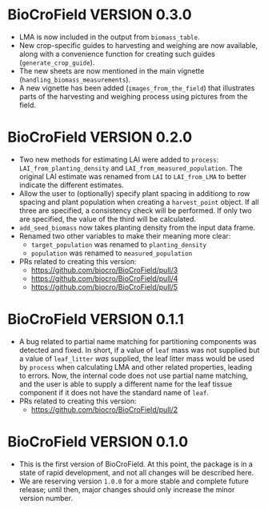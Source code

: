 <!--
This file should document all pull requests and all user-visible changes.

When a pull request is completed, changes made should be added to a section at
the top of this file called "# Unreleased". All changes should be categorized
under "## MAJOR CHANGES", "## MINOR CHANGES", or "## BUG FIXES" following the
major.minor.patch structure of semantic versioning. When applicable, entries
should include direct links to the relevant pull requests.

Then, when a new release is made, "# Unreleased" should be replaced by a heading
with the new version number, such as "# CHANGES IN BioCroField VERSION 2.0.0."
This section will combine all of the release notes from all of the pull requests
merged in since the previous release.

Subsequent commits will then include a new "Unreleased" section in preparation
for the next release.
-->

# BioCroField VERSION 0.3.0

- LMA is now included in the output from `biomass_table`.
- New crop-specific guides to harvesting and weighing are now available, along
  with a convenience function for creating such guides (`generate_crop_guide`).
- The new sheets are now mentioned in the main vignette
  (`handling_biomass_measurements`).
- A new vignette has been added (`images_from_the_field`) that illustrates
  parts of the harvesting and weighing process using pictures from the field.

# BioCroField VERSION 0.2.0

- Two new methods for estimating LAI were added to `process`:
  `LAI_from_planting_density` and `LAI_from_measured_population`. The original
  LAI estimate was renamed from `LAI` to `LAI_from_LMA` to better indicate the
  different estimates.
- Allow the user to (optionally) specify plant spacing in additiong to row
  spacing and plant population when creating a `harvest_point` object. If all
  three are specified, a consistency check will be performed. If only two are
  specified, the value of the third will be calculated.
- `add_seed_biomass` now takes planting density from the input data frame.
- Renamed two other variables to make their meaning more clear:
  - `target_population` was renamed to `planting_density`
  - `population` was renamed to `measured_population`
- PRs related to creating this version:
  - https://github.com/biocro/BioCroField/pull/3
  - https://github.com/biocro/BioCroField/pull/4
  - https://github.com/biocro/BioCroField/pull/5

# BioCroField VERSION 0.1.1

- A bug related to partial name matching for partitioning components was
  detected and fixed. In short, if a value of `leaf` mass was not supplied but
  a value of `leaf_litter` _was_ supplied, the leaf litter mass would be used by
  `process` when calculating LMA and other related properties, leading to
  errors. Now, the internal code does not use partial name matching, and the
  user is able to supply a different name for the leaf tissue component if it
  does not have the standard name of `leaf`.
- PRs related to creating this version:
  - https://github.com/biocro/BioCroField/pull/2

# BioCroField VERSION 0.1.0

- This is the first version of BioCroField. At this point, the package is in a
  state of rapid development, and not all changes will be described here.
- We are reserving version `1.0.0` for a more stable and complete future
  release; until then, major changes should only increase the minor version
  number.

